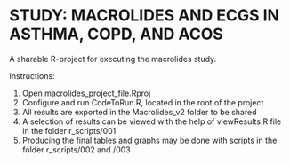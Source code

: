# STUDY: MACROLIDES AND ECGS IN ASTHMA, COPD, AND ACOS
A sharable R-project for executing the macrolides study.

Instructions:
1. Open macrolides_project_file.Rproj
2. Configure and run CodeToRun.R, located in the root of the project
3. All results are exported in the Macrolides_v2 folder to be shared
4. A selection of results can be viewed with the help of viewResults.R file in the folder r_scripts/001
5. Producing the final tables and graphs may be done with scripts in the folder r_scripts/002 and /003